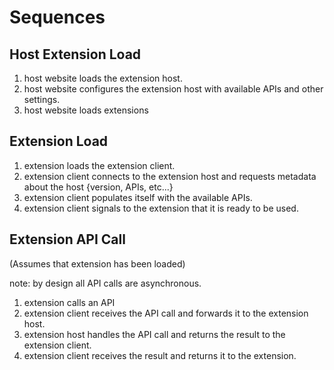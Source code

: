 # Sequences

## Host Extension Load

1. host website loads the extension host.
1. host website configures the extension host with available APIs and other settings.
1. host website loads extensions

## Extension Load

1. extension loads the extension client.
1. extension client connects to the extension host and requests metadata about the host {version, APIs, etc...}
1. extension client populates itself with the available APIs.
1. extension client signals to the extension that it is ready to be used.

## Extension API Call

(Assumes that extension has been loaded)

note: by design all API calls are asynchronous.

1. extension calls an API
1. extension client receives the API call and forwards it to the extension host.
1. extension host handles the API call and returns the result to the extension client.
1. extension client receives the result and returns it to the extension.

